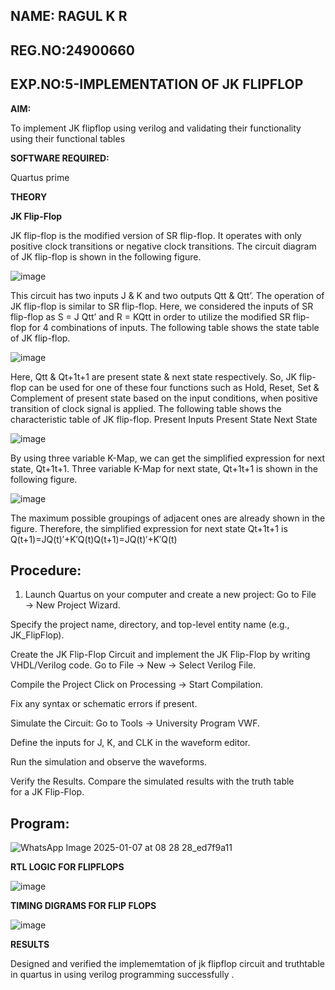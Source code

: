 ## NAME: RAGUL K R 
## REG.NO:24900660
## EXP.NO:5-IMPLEMENTATION OF JK FLIPFLOP


**AIM:** 

To implement  JK flipflop using verilog and validating their functionality using their functional tables

**SOFTWARE REQUIRED:**

Quartus prime

**THEORY**

**JK Flip-Flop**

JK flip-flop is the modified version of SR flip-flop. It operates with only positive clock transitions or negative clock transitions. The circuit diagram of JK flip-flop is shown in the following figure.

![image](https://github.com/naavaneetha/JKFLIPFLOP-USING-IF-ELSE/assets/154305477/a649c30b-232b-4558-b188-fd6c09845180)


This circuit has two inputs J & K and two outputs Qtt & Qtt’. The operation of JK flip-flop is similar to SR flip-flop. Here, we considered the inputs of SR flip-flop as S = J Qtt’ and R = KQtt in order to utilize the modified SR flip-flop for 4 combinations of inputs. The following table shows the state table of JK flip-flop.

![image](https://github.com/naavaneetha/JKFLIPFLOP-USING-IF-ELSE/assets/154305477/c4360742-e8a8-4937-b089-c46c0433f9a3)

 
Here, Qtt & Qt+1t+1 are present state & next state respectively. So, JK flip-flop can be used for one of these four functions such as Hold, Reset, Set & Complement of present state based on the input conditions, when positive transition of clock signal is applied. The following table shows the characteristic table of JK flip-flop. Present Inputs Present State Next State
 
![image](https://github.com/naavaneetha/JKFLIPFLOP-USING-IF-ELSE/assets/154305477/6c275261-a6d5-4c37-a3a7-1e88ca11c4cd)

By using three variable K-Map, we can get the simplified expression for next state, Qt+1t+1. Three variable K-Map for next state, Qt+1t+1 is shown in the following figure.
 
![image](https://github.com/naavaneetha/JKFLIPFLOP-USING-IF-ELSE/assets/154305477/5174f41b-0ce0-4329-a372-6d1943ea6673)

The maximum possible groupings of adjacent ones are already shown in the figure. Therefore, the simplified expression for next state Qt+1t+1 is Q(t+1)=JQ(t)′+K′Q(t)Q(t+1)=JQ(t)′+K′Q(t)

## Procedure:

1. Launch Quartus on your computer and create a new project: Go to File → New Project Wizard.

Specify the project name, directory, and top-level entity name (e.g., JK_FlipFlop).

Create the JK Flip-Flop Circuit and implement the JK Flip-Flop by writing VHDL/Verilog code. Go to File → New → Select Verilog File.

Compile the Project Click on Processing → Start Compilation.

Fix any syntax or schematic errors if present.

Simulate the Circuit: Go to Tools → University Program VWF.

Define the inputs for J, K, and CLK in the waveform editor.

Run the simulation and observe the waveforms.

Verify the Results. Compare the simulated results with the truth table for a JK Flip-Flop.


## Program:
![WhatsApp Image 2025-01-07 at 08 28 28_ed7f9a11](https://github.com/user-attachments/assets/db682828-ccd5-4ca0-a535-17da6595ea27)


**RTL LOGIC FOR FLIPFLOPS**

![image](https://github.com/user-attachments/assets/d7c44e68-3197-4913-a953-58f6a096cc9a)


**TIMING DIGRAMS FOR FLIP FLOPS**

![image](https://github.com/user-attachments/assets/f5491fef-ac77-47a5-82c6-1353d1378c07)

**RESULTS**

Designed and verified the implememtation of jk flipflop circuit and truthtable in quartus in using verilog programming successfully .
